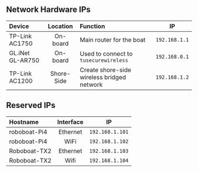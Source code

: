 ## Network Hardware IPs ##

| Device             | Location      | Function                                     | IP            |
| :----------------- |:-------------:| :------------------------------------------- | :------------:|
| TP-Link AC1750     | On-board      | Main router for the boat                     | `192.168.1.1` |
| GL.iNet GL-AR750   | On-board      | Used to connect to `tusecurewireless`        | `192.168.0.1` |
| TP-Link AC1200     | Shore-Side    | Create shore-side wireless bridged network   | `192.168.1.2` |


## Reserved IPs ##

| Hostname             | Interface     | IP              |
| :------------------- |:-------------:| :--------------:|
| roboboat-Pi4         | Ethernet      | `192.168.1.101` |
| roboboat-Pi4         | WiFi          | `192.168.1.102` |
| Roboboat-TX2         | Ethernet      | `192.168.1.103` |
| Roboboat-TX2         | Wifi          | `192.168.1.104` |
